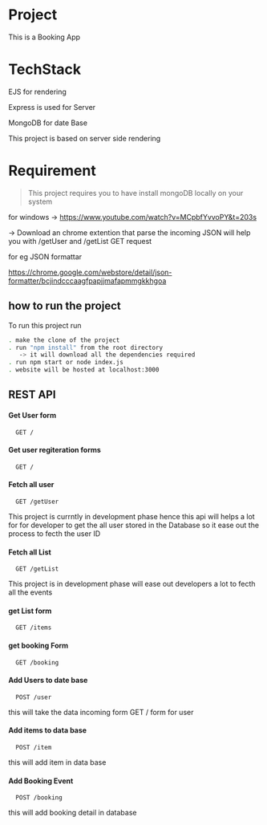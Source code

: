 
# Project

This is a  Booking App


# TechStack

   EJS for rendering

Express is used for Server

MongoDB for date Base 

This project is based on server side rendering 


# Requirement

>This project requires you to have install mongoDB locally on your system

for windows -> https://www.youtube.com/watch?v=MCpbfYvvoPY&t=203s

-> Download an chrome extention that parse the incoming JSON will help you with /getUser and /getList GET request

for eg JSON formattar

https://chrome.google.com/webstore/detail/json-formatter/bcjindcccaagfpapjjmafapmmgkkhgoa


## how to run the project

To run this project run

```bash
. make the clone of the project
. run "npm install" from the root directory
   -> it will download all the dependencies required  
. run npm start or node index.js
. website will be hosted at localhost:3000

```


## REST API

#### Get User form 

```http
  GET /
```

#### Get user regiteration forms 

```http
  GET /
```
 

#### Fetch all user 

```http
  GET /getUser
```
This project is currntly in development phase hence this api will helps a lot for for developer to get the all user stored in the Database so it ease out the process to fecth the user ID

#### Fetch all List

```http
  GET /getList
``` 
This project is in development phase will ease out developers a lot to fecth all the events


#### get List form

```http
  GET /items
``` 



#### get booking Form

```http
  GET /booking
``` 



#### Add Users to date base

```http
  POST /user
``` 
this will take the data incoming form GET / form for user

#### Add items to data base 

```http
  POST /item
```

this will add item in data base 


#### Add Booking Event

```http
  POST /booking
```

this will add booking detail in database 
